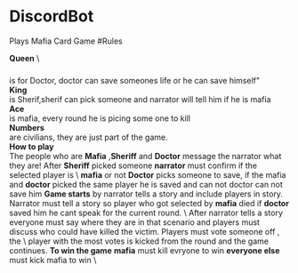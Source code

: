 # DiscordBot
Plays Mafia Card Game
#Rules

**Queen** \
###
is for Doctor, doctor can save someones life or he can save himself" \
**King**  \
is Sherif,sherif can pick someone and narrator will tell him if he is mafia \
**Ace** \
is mafia, every round he is picing some one to kill \
**Numbers** \
are civilians, they are just part of the game. \
**How to play** \
The people who are **Mafia** ,**Sheriff** and **Doctor** message the narrator what they are! After **Sheriff** picked someone **narrator** must confirm if the selected player is \ **mafia** or not **Doctor** picks someone to save, if the mafia and **doctor** picked the same player he is saved and can  not doctor can not save him **Game starts** by narrator  tells a story and include players in story. Narrator must tell a story so player who got selected by **mafia** died if **doctor** saved him he cant speak for the current round. \ After narrator tells a story everyone must say where they are in that scenario and players must discuss who could have killed the victim. Players must vote someone off , the \ player with the most votes is kicked from the round  and the game continues. **To win the game** **mafia** must kill evryone to win **everyone else** must kick mafia to win \ 
